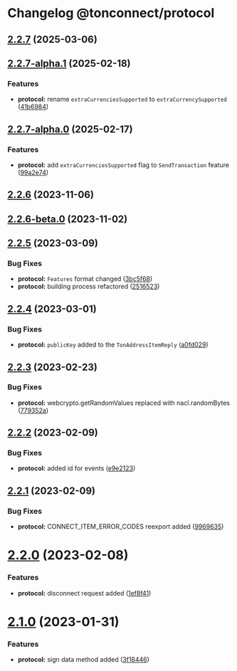 # Changelog @tonconnect/protocol 

## [2.2.7](https://github.com/ton-connect/sdk/compare/protocol-2.2.7-alpha.1...protocol-2.2.7) (2025-03-06)



## [2.2.7-alpha.1](https://github.com/ton-connect/sdk/compare/protocol-2.2.7-alpha.0...protocol-2.2.7-alpha.1) (2025-02-18)


### Features

* **protocol:** rename `extraCurrenciesSupported` to `extraCurrencySupported` ([41b6984](https://github.com/ton-connect/sdk/commit/41b6984820b4485b514ef2c3be14b5d6d93774c3))



## [2.2.7-alpha.0](https://github.com/ton-connect/sdk/compare/protocol-2.2.6...protocol-2.2.7-alpha.0) (2025-02-17)


### Features

* **protocol:** add `extraCurrenciesSupported` flag to `SendTransaction` feature ([99a2e74](https://github.com/ton-connect/sdk/commit/99a2e74ec7315f72ce2abe450123ca9ea57a3414))



## [2.2.6](https://github.com/ton-connect/sdk/compare/protocol-2.2.6-beta.0...protocol-2.2.6) (2023-11-06)



## [2.2.6-beta.0](https://github.com/ton-connect/sdk/compare/protocol-2.2.5...protocol-2.2.6-beta.0) (2023-11-02)



## [2.2.5](https://github.com/ton-connect/sdk/compare/protocol-2.2.4...protocol-2.2.5) (2023-03-09)


### Bug Fixes

* **protocol:** `Features` format changed ([3bc5f68](https://github.com/ton-connect/sdk/commit/3bc5f689779807b8a78784484f48e849e83544f9))
* **protocol:** building process refactored ([2516523](https://github.com/ton-connect/sdk/commit/251652336964c6ab2b2dedb3ab0530f15de2c29b))



## [2.2.4](https://github.com/ton-connect/sdk/compare/protocol-2.2.3...protocol-2.2.4) (2023-03-01)


### Bug Fixes

* **protocol:** `publicKey` added to the `TonAddressItemReply` ([a0fd029](https://github.com/ton-connect/sdk/commit/a0fd029b8d7aff7aa540d551eef208b92b2666e1))



## [2.2.3](https://github.com/ton-connect/sdk/compare/protocol-2.2.2...protocol-2.2.3) (2023-02-23)


### Bug Fixes

* **protocol:** webcrypto.getRandomValues replaced with nacl.randomBytes ([779352a](https://github.com/ton-connect/sdk/commit/779352ae3eb6628eea37ce3f7f4379abd08cff67))



## [2.2.2](https://github.com/ton-connect/sdk/compare/protocol-2.2.1...protocol-2.2.2) (2023-02-09)


### Bug Fixes

* **protocol:** added id for events ([e9e2123](https://github.com/ton-connect/sdk/commit/e9e2123da11ac074a9fe557f2cae18b3ac191e0e))



## [2.2.1](https://github.com/ton-connect/sdk/compare/protocol-2.2.0...protocol-2.2.1) (2023-02-09)


### Bug Fixes

* **protocol:** CONNECT_ITEM_ERROR_CODES reexport added ([9969635](https://github.com/ton-connect/sdk/commit/99696354aceb12537aaf7c1fefe9f3badf44c0fc))



# [2.2.0](https://github.com/ton-connect/sdk/compare/protocol-2.1.0...protocol-2.2.0) (2023-02-08)


### Features

* **protocol:** disconnect request added ([1ef8f41](https://github.com/ton-connect/sdk/commit/1ef8f4108526492edc1abd663d32dfb7f59a043c))



# [2.1.0](https://github.com/ton-connect/sdk/compare/protocol-2.0.1...protocol-2.1.0) (2023-01-31)


### Features

* **protocol:** sign data method added ([3f18446](https://github.com/ton-connect/sdk/commit/3f18446fd8712861ba8e51d447c5888b11b3c7e3))
